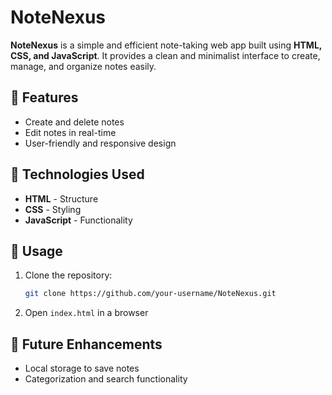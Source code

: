 # NoteNexus  

**NoteNexus** is a simple and efficient note-taking web app built using **HTML, CSS, and JavaScript**. It provides a clean and minimalist interface to create, manage, and organize notes easily.  

## 🚀 Features  
- Create and delete notes  
- Edit notes in real-time  
- User-friendly and responsive design  

## 🔧 Technologies Used  
- **HTML** - Structure  
- **CSS** - Styling  
- **JavaScript** - Functionality  

## 📂 Usage  
1. Clone the repository:  
   ```sh
   git clone https://github.com/your-username/NoteNexus.git
   ```
2. Open `index.html` in a browser  

## 🔮 Future Enhancements  
- Local storage to save notes  
- Categorization and search functionality  
